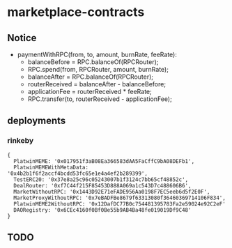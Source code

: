 # marketplace-contracts

## Notice

- paymentWithRPC(from, to, amount, burnRate, feeRate):
    - balanceBefore = RPC.balanceOf(RPCRouter);
    - RPC.spend(from, RPCRouter, amount, burnRate);
    - balanceAfter = RPC.balanceOf(RPCRouter);
    - routerReceived = balanceAfter - balanceBefore;
    - applicationFee = routerReceived * feeRate;
    - RPC.transfer(to, routerReceived - applicationFee);

## deployments

### rinkeby

```
{
  PlatwinMEME: '0x017951f3aB08Ea366583dAA5FaCffC9bA08DEFb1',
  PlatwinMEMEWithMetaData: '0x4b2b1f6f2accf4bcdd53fc65e1e4a4ef2b289399',
  TestERC20: '0x37e8a25c96c05243007b1f3124c7bb65cf48852c',
  DealRouter: '0xf7C44f215F85453D888A069a1c543D7c488606B6',
  MarketWithoutRPC: '0x1443D92E71eFADE956Aa0198F7EC5eeb6d5f2E0F',
  MarketProxyWithoutRPC: '0x7eBADFBe8679f63313080f36460369714106F834',
  PlatwinMEME2WithoutRPC: '0x12DafDC77B0c754481395783Fa2e59024e92C2eF'
  DAORegistry: '0x6CEc4160f0Bf0Be55b9AB4Ba48fe019019Df9C48'
}
```

## TODO
